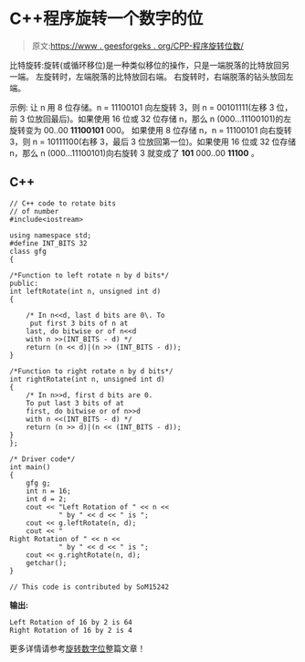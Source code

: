 # C++程序旋转一个数字的位

> 原文:[https://www . geesforgeks . org/CPP-程序旋转位数/](https://www.geeksforgeeks.org/cpp-program-to-rotate-bits-of-a-number/)

比特旋转:旋转(或循环移位)是一种类似移位的操作，只是一端脱落的比特放回另一端。
左旋转时，左端脱落的比特放回右端。
右旋转时，右端脱落的钻头放回左端。

示例:
让 n 用 8 位存储。n = 11100101 向左旋转 3，则 n = 00101111(左移 3 位，前 3 位放回最后)。如果使用 16 位或 32 位存储 n，那么 n (000…11100101)的左旋转变为 00..00 **11100101** 000。
如果使用 8 位存储 n，n = 11100101 向右旋转 3，则 n = 10111100(右移 3，最后 3 位放回第一位)。如果使用 16 位或 32 位存储 n，那么 n (000…11100101)向右旋转 3 就变成了 **101** 000..00 **11100** 。

## C++

```
// C++ code to rotate bits 
// of number
#include<iostream>

using namespace std;
#define INT_BITS 32
class gfg
{

/*Function to left rotate n by d bits*/
public:
int leftRotate(int n, unsigned int d)
{

    /* In n<<d, last d bits are 0\. To
     put first 3 bits of n at 
    last, do bitwise or of n<<d 
    with n >>(INT_BITS - d) */
    return (n << d)|(n >> (INT_BITS - d));
}

/*Function to right rotate n by d bits*/
int rightRotate(int n, unsigned int d)
{
    /* In n>>d, first d bits are 0. 
    To put last 3 bits of at 
    first, do bitwise or of n>>d
    with n <<(INT_BITS - d) */
    return (n >> d)|(n << (INT_BITS - d));
}
};

/* Driver code*/
int main()
{
    gfg g;
    int n = 16;
    int d = 2;
    cout << "Left Rotation of " << n << 
            " by " << d << " is ";
    cout << g.leftRotate(n, d);
    cout << "
Right Rotation of " << n <<
            " by " << d << " is ";
    cout << g.rightRotate(n, d);
    getchar();
} 

// This code is contributed by SoM15242
```

**输出:**

```
Left Rotation of 16 by 2 is 64
Right Rotation of 16 by 2 is 4
```

更多详情请参考[旋转数字位](https://www.geeksforgeeks.org/rotate-bits-of-an-integer/)整篇文章！